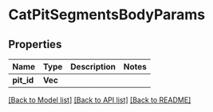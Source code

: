 # CatPitSegmentsBodyParams

## Properties

Name | Type | Description | Notes
------------ | ------------- | ------------- | -------------
**pit_id** | **Vec<String>** |  | 

[[Back to Model list]](../README.md#documentation-for-models) [[Back to API list]](../README.md#documentation-for-api-endpoints) [[Back to README]](../README.md)


